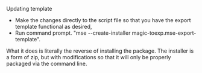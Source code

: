 Updating template

* Make the changes directly to the script file so that you have the export template functional as desired, 
* Run command prompt. "mse --create-installer magic-toexp.mse-export-template". 

What it does is literally the reverse of installing the package. The installer is a form of zip, but with modifications so that it will only be properly packaged via the command line.
